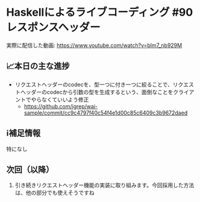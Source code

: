 # Haskellによるライブコーディング #90 レスポンスヘッダー

実際に配信した動画: <https://www.youtube.com/watch?v=blm7_nb929M>

## 📈本日の主な進捗

- リクエストヘッダーのcodecを、型一つに付き一つに絞ることで、リクエストヘッダーのcodecから引数の型を生成するという、面倒なことをクライアントでやらなくていいよう修正
    - <https://github.com/igrep/wai-sample/commit/cc9c4797f40c54f4e1d00c85c6409c3b9672daed>

## ℹ️補足情報

特になし

## 次回（以降）

1. 引き続きリクエストヘッダー機能の実装に取り組みます。今回採用した方法は、他の部分でも使えそうですね
